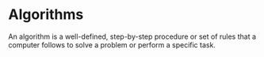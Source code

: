 # Algorithms
An algorithm is a well-defined, step-by-step procedure or set of rules that a computer follows to solve a problem or perform a specific task.
